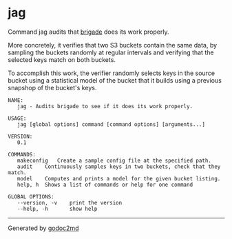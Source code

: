 
# jag

Command jag audits that [brigade] does its work properly.

More concretely, it verifies that two S3 buckets contain the same data,
by sampling the buckets randomly at regular intervals and verifying
that the selected keys match on both buckets.

To accomplish this work, the verifier randomly selects keys in the source
bucket using a statistical model of the bucket that it builds using a
previous snapshop of the bucket's keys.


	NAME:
	   jag - Audits brigade to see if it does its work properly.

	USAGE:
	   jag [global options] command [command options] [arguments...]

	VERSION:
	   0.1

	COMMANDS:
	   makeconfig   Create a sample config file at the specified path.
	   audit    Continuously samples keys in two buckets, check that they match.
	   model    Computes and prints a model for the given bucket listing.
	   help, h  Shows a list of commands or help for one command

	GLOBAL OPTIONS:
	   --version, -v    print the version
	   --help, -h       show help

[brigade]: https://github.com/Shopify/brigade







- - -
Generated by [godoc2md](http://godoc.org/github.com/davecheney/godoc2md)
